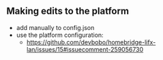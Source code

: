 ## Making edits to the platform
 - add manually to config.json
 - use the platform configuration:
   - https://github.com/devbobo/homebridge-lifx-lan/issues/15#issuecomment-259056730